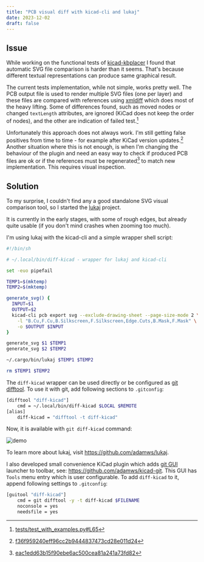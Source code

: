 ```yaml
---
title: "PCB visual diff with kicad-cli and lukaj"
date: 2023-12-02
draft: false
---
```


## Issue

While working on the functional tests of [kicad-kbplacer](https://github.com/adamws/kicad-kbplacer)
I found that automatic SVG file comparison is harder than it seems.
That's because different textual representations can produce same graphical result.

The current tests implementation, while not simple, works pretty well.
The PCB output file is used to render multiple SVG files (one per layer) and
these files are compared with references using [xmldiff](https://pypi.org/project/xmldiff/)
which does most of the heavy lifting. Some of differences found, such as moved nodes
or changed `textLength` attributes, are ignored (KiCad does not keep the order of nodes),
and the other are indication of failed test.[^1]

Unfortunately this approach does not always work.
I'm still getting false positives from time to time - for example
after KiCad version updates.[^2] Another situation where this is not enough, is when
I'm changing the behaviour of the plugin and need an easy way to check if produced PCB
files are ok or if the references must be regenerated[^3] to match new implementation.
This requires visual inspection.

## Solution

To my surprise, I couldn't find any a good standalone SVG visual comparison tool,
so I started the [lukaj](https://github.com/adamws/lukaj) project.

It is currently in the early stages, with some of rough edges, but already quite usable
(if you don't mind crashes when zooming too much).

I'm using lukaj with the kicad-cli and a simple wrapper shell script:

```sh
#!/bin/sh

# ~/.local/bin/diff-kicad - wrapper for lukaj and kicad-cli

set -euo pipefail

TEMP1=$(mktemp)
TEMP2=$(mktemp)

generate_svg() {
  INPUT=$1
  OUTPUT=$2
  kicad-cli pcb export svg --exclude-drawing-sheet --page-size-mode 2 \
    -l "B.Cu,F.Cu,B.Silkscreen,F.Silkscreen,Edge.Cuts,B.Mask,F.Mask" \
    -o $OUTPUT $INPUT
}

generate_svg $1 $TEMP1
generate_svg $2 $TEMP2

~/.cargo/bin/lukaj $TEMP1 $TEMP2

rm $TEMP1 $TEMP2
```

The `diff-kicad` wrapper can be used directly or be configured
as [git difftool](https://git-scm.com/docs/git-difftool).
To use it with git, add following sections to `.gitconfig`:

```bash
[difftool "diff-kicad"]
    cmd = ~/.local/bin/diff-kicad $LOCAL $REMOTE
[alias]
    diff-kicad = "difftool -t diff-kicad"
```

Now, it is available with `git diff-kicad` command:

![demo](/img/0002/demo.gif)

To learn more about lukaj, visit https://github.com/adamws/lukaj.

I also developed small convenience KiCad plugin which adds
[git GUI](https://git-scm.com/docs/git-gui) launcher to toolbar, see: https://github.com/adamws/kicad-git.
This GUI has `Tools` menu entry which is user configurable.
To add `diff-kicad` to it, append following settings to `.gitconfig`:

```bash
[guitool "diff-kicad"]
    cmd = git difftool -y -t diff-kicad $FILENAME
    noconsole = yes
    needsfile = yes
```

[^1]: [tests/test_with_examples.py#L65](https://github.com/adamws/kicad-kbplacer/blob/5857181ff7af8b3f40f596f997a100cc83e31e57/tests/test_with_examples.py#L65)
[^2]: [f36f959240eff96cc2b9444837473cd28e011d24](https://github.com/adamws/kicad-kbplacer/commit/f36f959240eff96cc2b9444837473cd28e011d24)
[^3]: [eac1edd63b15f90ebe6ac500cea81a241a73fd82](https://github.com/adamws/kicad-kbplacer/commit/eac1edd63b15f90ebe6ac500cea81a241a73fd82)
